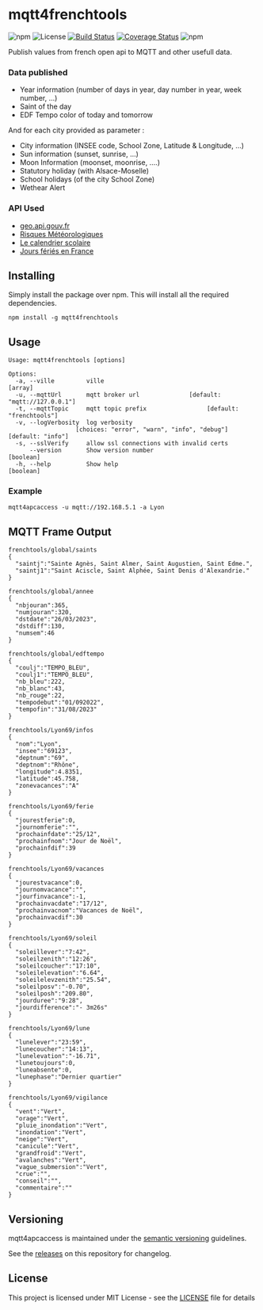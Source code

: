 # mqtt4frenchtools

![npm](https://img.shields.io/npm/v/mqtt4frenchtools)
![License](https://img.shields.io/github/license/WoCha-FR/mqtt4frenchtools)
[![Build Status](https://app.travis-ci.com/WoCha-FR/mqtt4frenchtools.svg?branch=main)](https://app.travis-ci.com/WoCha-FR/mqtt4frenchtools)
[![Coverage Status](https://coveralls.io/repos/github/WoCha-FR/mqtt4frenchtools/badge.svg?branch=main)](https://coveralls.io/github/WoCha-FR/mqtt4frenchtools?branch=main)
![npm](https://img.shields.io/npm/dt/mqtt4frenchtools)

Publish values from french open api to MQTT and other usefull data.

### Data published

- Year information (number of days in year, day number in year, week number, ...)
- Saint of the day
- EDF Tempo color of today and tomorrow

And for each city provided as parameter :
- City information (INSEE code, School Zone, Latitude & Longitude, ...)
- Sun information (sunset, sunrise, ...)
- Moon Information (moonset, moonrise, ....)
- Statutory holiday (with Alsace-Moselle)
- School holidays (of the city School Zone)
- Wethear Alert

### API Used

- [geo.api.gouv.fr](https://geo.api.gouv.fr/)
- [Risques Météorologiques](https://public.opendatasoft.com/explore/dataset/risques-meteorologiques-copy/api/)
- [Le calendrier scolaire](https://data.education.gouv.fr/explore/dataset/fr-en-calendrier-scolaire/information/)
- [Jours fériés en France](https://calendrier.api.gouv.fr/jours-feries/)

## Installing

Simply install the package over npm. This will install all the required dependencies.

```
npm install -g mqtt4frenchtools
```

## Usage

```
Usage: mqtt4frenchtools [options]

Options:
  -a, --ville         ville                                              [array]
  -u, --mqttUrl       mqtt broker url              [default: "mqtt://127.0.0.1"]
  -t, --mqttTopic     mqtt topic prefix                 [default: "frenchtools"]
  -v, --logVerbosity  log verbosity
                   [choices: "error", "warn", "info", "debug"] [default: "info"]
  -s, --sslVerify     allow ssl connections with invalid certs
      --version       Show version number                              [boolean]
  -h, --help          Show help                                        [boolean]
```

### Example

```
mqtt4apcaccess -u mqtt://192.168.5.1 -a Lyon
```

## MQTT Frame Output

```
frenchtools/global/saints
{
  "saintj":"Sainte Agnès, Saint Almer, Saint Augustien, Saint Edme.",
  "saintj1":"Saint Aciscle, Saint Alphée, Saint Denis d'Alexandrie."
}
```

```
frenchtools/global/annee
{
  "nbjouran":365,
  "numjouran":320,
  "dstdate":"26/03/2023",
  "dstdiff":130,
  "numsem":46
}
```

```
frenchtools/global/edftempo
{
  "coulj":"TEMPO_BLEU",
  "coulj1":"TEMPO_BLEU",
  "nb_bleu":222,
  "nb_blanc":43,
  "nb_rouge":22,
  "tempodebut":"01/092022",
  "tempofin":"31/08/2023"
}
```

```
frenchtools/Lyon69/infos
{
  "nom":"Lyon",
  "insee":"69123",
  "deptnum":"69",
  "deptnom":"Rhône",
  "longitude":4.8351,
  "latitude":45.758,
  "zonevacances":"A"
}
```

```
frenchtools/Lyon69/ferie
{
  "jourestferie":0,
  "journomferie":"",
  "prochainfdate":"25/12",
  "prochainfnom":"Jour de Noël",
  "prochainfdif":39
}
```

```
frenchtools/Lyon69/vacances
{
  "jourestvacance":0,
  "journomvacance":"",
  "jourfinvacance":-1,
  "prochainvacdate":"17/12",
  "prochainvacnom":"Vacances de Noël",
  "prochainvacdif":30
}
```

```
frenchtools/Lyon69/soleil
{
  "soleillever":"7:42",
  "soleilzenith":"12:26",
  "soleilcoucher":"17:10",
  "soleilelevation":"6.64",
  "soleilelevzenith":"25.54",
  "soleilposv":"-0.70",
  "soleilposh":"209.80",
  "jourduree":"9:28",
  "jourdifference":"- 3m26s"
}
```

```
frenchtools/Lyon69/lune
{
  "lunelever":"23:59",
  "lunecoucher":"14:13",
  "lunelevation":"-16.71",
  "lunetoujours":0,
  "luneabsente":0,
  "lunephase":"Dernier quartier"
}
```

```
frenchtools/Lyon69/vigilance
{
  "vent":"Vert",
  "orage":"Vert",
  "pluie_inondation":"Vert",
  "inondation":"Vert",
  "neige":"Vert",
  "canicule":"Vert",
  "grandfroid":"Vert",
  "avalanches":"Vert",
  "vague_submersion":"Vert",
  "crue":"",
  "conseil":"",
  "commentaire":""
}
```

## Versioning

mqtt4apcaccess is maintained under the [semantic versioning](https://semver.org/) guidelines.

See the [releases](https://github.com/WoCha-FR/mqtt4frenchtools/releases) on this repository for changelog.

## License

This project is licensed under MIT License - see the [LICENSE](LICENSE.md) file for details
